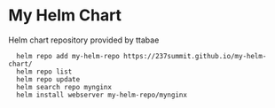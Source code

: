 # My Helm Chart

Helm chart repository provided by ttabae

      helm repo add my-helm-repo https://237summit.github.io/my-helm-chart/
      helm repo list
      helm repo update
      helm search repo mynginx
      helm install webserver my-helm-repo/mynginx
